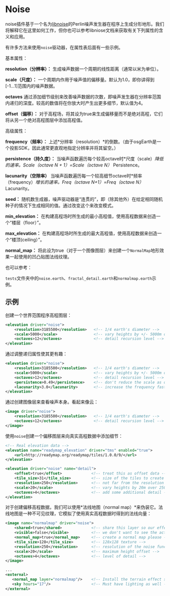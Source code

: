 # Noise
noise插件基于一个名为[libnoise](http://libnoise.sourceforge.net/)的Perlin噪声发生器在程序上生成分形地形。我们将解释它在这里如何工作，但你也可以参考libniose文档来获取有关下列属性的含义和应用。

有许多方法来使用`noise`驱动器，在属性表后面有一些示例。

基本属性：

**resolution（分辨率）：** 生成噪声数据一个周期的线性距离（通常以米为单位）。

**scale（尺度）：** 一个周期内作用于噪声值的偏移量。默认为1.0，即你讲得到\[-1...1]范围内的噪声数据。

**octaves** 通过添加细节级别来改善噪声数据的次数，即噪声发生器在分辨率范围内递归的深度。较高的数值将在你放大时产生出更多细节，默认值为4。

**offset（偏移）：** 对于高程场，将其设为true来生成偏移量而不是绝对高程，它们将从另一个绝对高程图层中添加高程值。


高级属性：

**frequency（频率）：** 上述*分辨率（resolution）*的倒数。（由于osgEarth是一个投影SDK，因此通常更直观地指定分辨率并将其留空。）

**persistence（持久度）：** 当噪声函数遍历每个较高octave时*尺度（scale）*降低的速率。Scale（octave N + 1）=Scale（octave N）* Persistence。

**lacunarity（空隙率）** 当噪声函数遍历每一个较高细节octave时*频率（frequency）*增长的速率。Freq（octave N+1）=Freq（octave N）* Lacunarity。

**seed：** 随机数生成器，噪声驱动器是“连贯的”，即（除其他外）在给定相同随机种子的情况下生成相同的值。通过改变这个来改变模式。

**min_elevation：** 在构建高程场时所生成的最小高程值，使用高程数据来创造一个“楼层（floor）”。

**max_elevation：** 在构建高程场时所生成的最大高程值，使用高程数据来创造一个“楼顶(ceiling）”。

**normal_map：** 将此设为true（对于一个图像图层）来创建一个`NormalMap`地形效果一起使用的凹凸贴图法线纹理。


也可以参考：

  `tests`文件夹中的`noise.earth`、`fractal_detail.earth`和`normalmap.earth`示例。
  
## 示例
创建一个世界范围程序高程图层：
```XML
<elevation driver="noise">
    <resolution>3185500</resolution>   <!-- 1/4 earth's diameter -->
    <scale>5000</scale>                <!-- vary heights by +/- 5000m over the resolution -->
    <octaves>12</octaves>              <!-- detail recursion level -->
</elevation>
```
通过调整递归属性使其更有趣：
```XML
<elevation driver="noise">
    <resolution>3185500</resolution>   <!-- 1/4 earth's diameter -->
    <scale>5000</scale>                <!-- vary heights by +/- 5000m over the resolution -->
    <octaves>12</octaves>              <!-- detail recursion level -->
    <persistence>0.49</persistence>    <!-- don't reduce the scale as quickly = noisier -->
    <lacunarity>3.0</lacunarity>       <!-- increase the frequency faster = lumpier -->
</elevation>
```
通过创建图像层来查看噪声本身。看起来像云：
```XML
<image driver="noise">
    <resolution>3185500</resolution>   <!-- 1/4 earth's diameter -->
    <octaves>12</octaves>              <!-- detail recursion level -->
</image>
```
使用`noise`创建一个偏移图层来向真实高程数据中添加细节：
```XML
<!-- Real elevation data -->
<elevation name="readymap_elevation" driver="tms" enabled="true">
    <url>http://readymap.org/readymap/tiles/1.0.0/9/</url>
</elevation>

<elevation driver="noise" name="detail">
    <offset>true</offset>             <!-- treat this as offset data -->
    <tile_size>31</tile_size>         <!-- size of the tiles to create -->
    <resolution>250</resolution>      <!-- not far from the resolution of our real data -->
    <scale>20</scale>                 <!-- vary heights by 20m over 250m -->
    <octaves>4</octaves>              <!-- add some additional detail -->
</elevation>
```
对于创建偏移高程数据，我们可以使用*法线地图（normal map）*来伪装它。法线地图是一种不可见纹理，它模拟了使用真实高程数据时得到的法线向量：
```XML
<image name="normalmap" driver="noise">
    <shared>true</shared>             <!-- share this layer so our effect can find it -->
    <visible>false</visible>          <!-- we don't want to see the actual texture -->
    <normal_map>true</normal_map>     <!-- create a normal map please -->
    <tile_size>128</tile_size>        <!-- 128x128 texture -->
    <resolution>250</resolution>      <!-- resolution of the noise function -->
    <scale>20</scale>                 <!-- maximum height offset -->
    <octaves>4</octaves>              <!-- level of detail -->
</image>

...
<external>
   <normal_map layer="normalmap"/>    <!-- Install the terrain effect so we can see it -->
   <sky hours="17"/>                  <!-- Must have lighting as well -->
</external>
```
